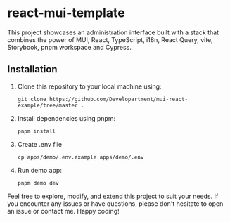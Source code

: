 # react-mui-template

This project showcases an administration interface built with a stack that combines the power of MUI, React, TypeScript, i18n, React Query, vite, Storybook, pnpm workspace and Cypress.

## Installation

1. Clone this repository to your local machine using:
    ```
    git clone https://github.com/Developartment/mui-react-example/tree/master .
    ```
2. Install dependencies using pnpm:

    ```
    pnpm install
    ```

3. Create .env file

    ```
    cp apps/demo/.env.example apps/demo/.env
    ```

4. Run demo app:
    ```
    pnpm demo dev
    ```

Feel free to explore, modify, and extend this project to suit your needs. If you encounter any issues or have questions, please don't hesitate to open an issue or contact me. Happy coding!
